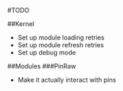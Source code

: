 #TODO

##Kernel
+ Set up module loading retries
+ Set up module refresh retries
+ Set up debug mode

##Modules
###PinRaw
+ Make it actually interact with pins
